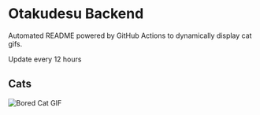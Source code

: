# Otakudesu Backend

Automated README powered by GitHub Actions to dynamically display cat gifs.

 Update every 12 hours

## Cats

![Bored Cat GIF](https://media4.giphy.com/media/mlvseq9yvZhba/200.gif?cid=9acd02davrkb48vl52c3189dtoxr6j9vvz692cynruolu10m&ep=v1_gifs_search&rid=200.gif&ct=g)
